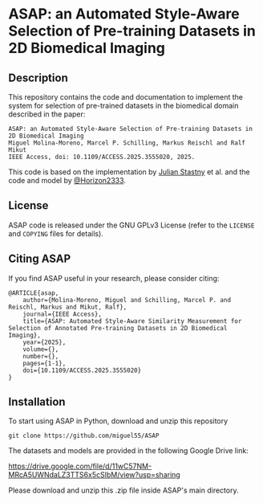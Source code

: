 # ASAP: an Automated Style-Aware Selection of Pre-training Datasets in 2D Biomedical Imaging

## Description
This repository contains the code and documentation to implement the system for selection of pre-trained datasets in the biomedical domain described in the paper:

```
ASAP: an Automated Style-Aware Selection of Pre-training Datasets in 2D Biomedical Imaging
Miguel Molina-Moreno, Marcel P. Schilling, Markus Reischl and Ralf Mikut
IEEE Access, doi: 10.1109/ACCESS.2025.3555020, 2025.
```

This code is based on the implementation by [Julian Stastny](https://github.com/julianstastny/VAE-ResNet18-PyTorch/blob/master/model.py) et al.
and the code and model by [@Horizon2333](https://github.com/Horizon2333/imagenet-autoencoder/).

## License

ASAP code is released under the GNU GPLv3 License (refer to the `LICENSE` and `COPYING` files for details).

## Citing ASAP

If you find ASAP useful in your research, please consider citing:

	@ARTICLE{asap,
 		author={Molina-Moreno, Miguel and Schilling, Marcel P. and Reischl, Markus and Mikut, Ralf},
		journal={IEEE Access}, 
  		title={ASAP: Automated Style-Aware Similarity Measurement for Selection of Annotated Pre-training Datasets in 2D Biomedical Imaging}, 
		year={2025},	
  		volume={},
  		number={},
  		pages={1-1},
  		doi={10.1109/ACCESS.2025.3555020}
	}


## Installation

To start using ASAP in Python, download and unzip this repository
```
git clone https://github.com/miguel55/ASAP
```

The datasets and models are provided in the following Google Drive link:

https://drive.google.com/file/d/11wC57NM-MRcA5UWNdaLZ3TTS6x5cSIbM/view?usp=sharing

Please download and unzip this .zip file inside ASAP's main directory. 
